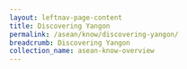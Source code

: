 ```yaml
---
layout: leftnav-page-content
title: Discovering Yangon
permalink: /asean/know/discovering-yangon/
breadcrumb: Discovering Yangon
collection_name: asean-know-overview
---
```


